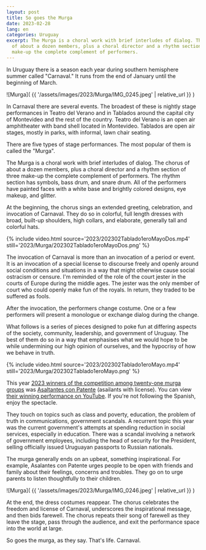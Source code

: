 ```yaml
---
layout: post
title: So goes the Murga
date: 2023-02-28
lang: en
categories: Uruguay
excerpt: The Murga is a choral work with brief interludes of dialog. The chorus
  of about a dozen members, plus a choral director and a rhythm section of three
  make-up the complete complement of performers.
---
```


In Uruguay there is a season each year during southern hemisphere summer called
"Carnaval." It runs from the end of January until the beginning of March.

![Murga](
  {{ '/assets/images/2023/Murga/IMG_0245.jpeg' | relative_url }}
)

In Carnaval there are several events. The broadest of these is nightly
stage performances in Teatro del Verano and in Tablados around the capital city
of Montevideo and the rest of the country. Teatro del Verano is an open air
amphitheater with band shell located in Montevideo. Tablados are
open air stages, mostly in parks, with informal, lawn chair seating.

There are five types of stage performances. The most popular of them is called
the "Murga".

The Murga is a choral work with brief interludes of dialog. The chorus of about
a dozen members, plus a choral director and a rhythm section of three make-up
the complete complement of performers. The rhythm section has symbols, bass
drum, and snare drum. All of the performers have painted faces with a white
base and brightly colored designs, eye makeup, and glitter.

At the beginning, the chorus sings an extended greeting, celebration, and
invocation of Carnaval. They do so in colorful, full length dresses with broad,
built-up shoulders, high collars, and elaborate, generally tall and colorful
hats.

{% include video.html
  source='2023/202302Tablado1eroMayoDos.mp4'
  still='2023/Murga/202302Tablado1eroMayoDos.png'
%}

The invocation of Carnaval is more than an invocation of a period or event.
It is an invocation of a special license to discourse freely and openly around
social conditions and situations in a way that might otherwise cause social
ostracism or censure. I'm reminded of the role of the court jester in the
courts of Europe during the middle ages. The jester was the only member of
court who could openly make fun of the royals. In return, they traded to be
suffered as fools.

After the invocation, the performers change costume. One or a few performers
will present a monologue or exchange dialog during the change.

What follows is a series of pieces designed to poke fun at differing aspects
of the society, community, leadership, and government of Uruguay. The best of
them do so in a way that emphasises what we would hope to be while undermining
our high opinion of ourselves, and the hypocrisy of how we behave in truth.

{% include video.html
  source='2023/202302Tablado1eroMayo.mp4'
  still='2023/Murga/202302Tablado1eroMayo.png'
%}

This year [2023 winners of the competition among twenty-one murga groups][daecpu]
was [Asaltantes con Patente][acp] (asailants with license).
You can view [their winning performance on YouTube][ytacp].
If you're not following the Spanish, enjoy the spectacle.

They touch on topics such as class and poverty, education, the problem of
truth in communications, government scandals. A recurrent topic this year was
the current government's attempts at spending reduction in social
services, especially in education. There was a scandal involving a network
of government employees, including the head of security for the President,
selling officially issued Uruguayan passports to Russian nationals.

The murga generally ends on an upbeat, something inspirational. For example,
Asalantes con Patente urges people to be open with friends and family about
their feelings, concerns and troubles. They go on to urge parents to listen
thoughtfully to their children.

![Murga](
  {{ '/assets/images/2023/Murga/IMG_0246.jpeg' | relative_url }}
)

At the end, the dress costumes reappear. The chorus celebrates the freedom
and license of Carnaval, underscores the inspirational message, and then bids
farewell. The chorus repeats their song of farewell as they leave the stage,
pass through the audience, and exit the performance space into the world
at large.

So goes the murga, as they say. That's life. Carnaval.

[daecpu]: https://www.daecpu.org.uy/prensa/mugas-2023.html
[acp]: https://es.wikipedia.org/wiki/Asaltantes_con_Patente
[ytacp]: https://www.youtube.com/watch?v=R0EBKs4vE4g


